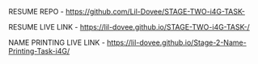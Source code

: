 RESUME REPO - https://github.com/Lil-Dovee/STAGE-TWO-i4G-TASK-

RESUME LIVE LINK - https://lil-dovee.github.io/STAGE-TWO-i4G-TASK-/

NAME PRINTING LIVE LINK -  https://lil-dovee.github.io/Stage-2-Name-Printing-Task-i4G/
